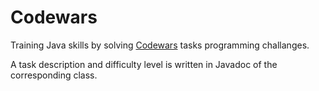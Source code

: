 # Codewars
Training Java skills by solving [Codewars](https://www.codewars.com) tasks programming challanges.

A task description and difficulty level is written in Javadoc of the corresponding class.
